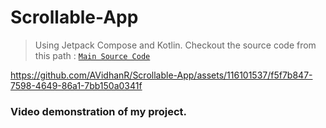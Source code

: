 # Scrollable-App
> Using Jetpack Compose and Kotlin.
 Checkout the source code from this path : 
 [`Main Source Code`](https://github.com/AVidhanR/Scrollable-App/blob/master/app/src/main/java/com/example/affirmations/MainActivity.kt)

https://github.com/AVidhanR/Scrollable-App/assets/116101537/f5f7b847-7598-4649-86a1-7bb150a0341f

### Video demonstration of my project.
